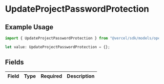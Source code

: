# UpdateProjectPasswordProtection

## Example Usage

```typescript
import { UpdateProjectPasswordProtection } from "@vercel/sdk/models/operations";

let value: UpdateProjectPasswordProtection = {};
```

## Fields

| Field       | Type        | Required    | Description |
| ----------- | ----------- | ----------- | ----------- |